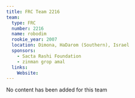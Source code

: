 ```yaml
---
title: FRC Team 2216
team:
  type: FRC
  number: 2216
  name: robodim
  rookie_year: 2007
  location: Dimona, HaDarom (Southern), Israel
  sponsors:
    - Sacta Rashi Foundation
    - zinman grop amal
  links:
    Website: 
---
```

No content has been added for this team
